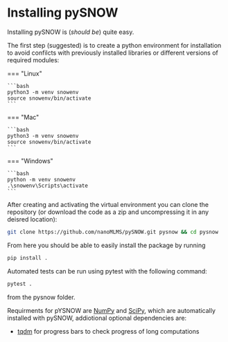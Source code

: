 # Installing pySNOW
Installing pySNOW is (*should be*) quite easy.

The first step (suggested) is to create a python environment for installation to avoid confilcts with previously installed libraries or different versions of required modules:

=== "Linux"

    ```bash
    python3 -m venv snowenv
    source snowenv/bin/activate
    ```

=== "Mac"

    ```bash
    python3 -m venv snowenv
    source snowenv/bin/activate
    ```

=== "Windows"

    ```bash
    python -m venv snowenv
    .\snowenv\Scripts\activate
    ```

After creating and activating the virtual environment you can clone the repository (or download the code as a zip and uncompressing it in any deisred location):

``` bash
git clone https://github.com/nanoMLMS/pySNOW.git pysnow && cd pysnow
```

From here you should be able to easily install the package by running 
```bash
pip install .
```

Automated tests can be run using pytest with the following command:
```bash
pytest .
```
from the pysnow folder.

Requirments for pYSNOW are [NumPy](https://numpy.org/) and [SciPy](https://scipy.org/), which are automatically installed with pySNOW, addiotional optional dependencies are:

- [tqdm](https://tqdm.github.io/) for progress bars to check progress of long computations
